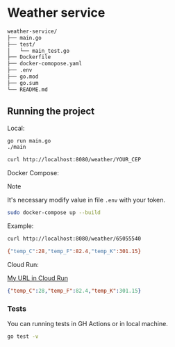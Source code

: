 # Weather service

```markdown
weather-service/
├── main.go
├── test/
│   └── main_test.go
├── Dockerfile
├── docker-comopose.yaml
├── .env
├── go.mod
├── go.sum
└── README.md
```

## Running the project

Local:

```bash
go run main.go
./main
```

```bash
curl http://localhost:8080/weather/YOUR_CEP
```

Docker Compose:

> [!Note]
> It's necessary modify value in file `.env` with your token.

```bash
sudo docker-compose up --build
```

Example:

```bash
curl http://localhost:8080/weather/65055540

{"temp_C":28,"temp_F":82.4,"temp_K":301.15}
```

Cloud Run:

[My URL in Cloud Run](https://weather-service-y4g7b3akmq-ue.a.run.app/weather/65055540)


```json
{"temp_C":28,"temp_F":82.4,"temp_K":301.15}
```


### Tests

You can running tests in GH Actions or in local machine.

```bash
go test -v 
```